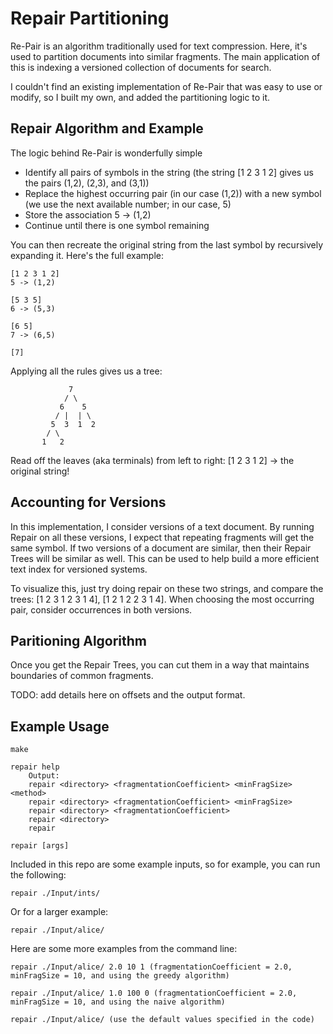 # Repair Partitioning

Re-Pair is an algorithm traditionally used for text compression. Here, it's used to partition documents into similar fragments. The main application of this is indexing a versioned collection of documents for search. 

I couldn't find an existing implementation of Re-Pair that was easy to use or modify, so I built my own, and added the partitioning logic to it.

## Repair Algorithm and Example
The logic behind Re-Pair is wonderfully simple

* Identify all pairs of symbols in the string (the string [1 2 3 1 2] gives us the pairs (1,2), (2,3), and (3,1))
* Replace the highest occurring pair (in our case (1,2)) with a new symbol (we use the next available number; in our case, 5)
* Store the association 5 -> (1,2)
* Continue until there is one symbol remaining

You can then recreate the original string from the last symbol by recursively expanding it. Here's the full example:

```
[1 2 3 1 2]
5 -> (1,2)

[5 3 5]
6 -> (5,3)

[6 5]
7 -> (6,5)

[7]
```

Applying all the rules gives us a tree:
```
			 7
			/ \
		   6    5
		  / |  | \
		 5	3  1  2
		/ \
	   1   2
```
Read off the leaves (aka terminals) from left to right: [1 2 3 1 2] -> the original string!

## Accounting for Versions

In this implementation, I consider versions of a text document. By running Repair on all these versions, I expect that repeating fragments will get the same symbol. If two versions of a document are similar, then their Repair Trees will be similar as well. This can be used to help build a more efficient text index for versioned systems.

To visualize this, just try doing repair on these two strings, and compare the trees: [1 2 3 1 2 3 1 4], [1 2 1 2 2 3 1 4]. When choosing the most occurring pair, consider occurrences in both versions.

## Paritioning Algorithm

Once you get the Repair Trees, you can cut them in a way that maintains boundaries of common fragments.

TODO: add details here on offsets and the output format.

## Example Usage
```
make

repair help
	Output:
	repair <directory> <fragmentationCoefficient> <minFragSize> <method>
	repair <directory> <fragmentationCoefficient> <minFragSize>
	repair <directory> <fragmentationCoefficient>
	repair <directory>
	repair

repair [args]

```

Included in this repo are some example inputs, so for example, you can run the following:

``` repair ./Input/ints/ ```

Or for a larger example:

``` repair ./Input/alice/ ```

Here are some more examples from the command line:

``` repair ./Input/alice/ 2.0 10 1 (fragmentationCoefficient = 2.0, minFragSize = 10, and using the greedy algorithm) ```

``` repair ./Input/alice/ 1.0 100 0 (fragmentationCoefficient = 2.0, minFragSize = 10, and using the naive algorithm) ```

``` repair ./Input/alice/ (use the default values specified in the code) ```